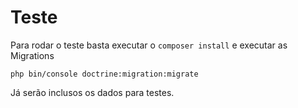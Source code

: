 Teste
========================

Para rodar o teste basta executar o `composer install` e executar as Migrations
 
 `php bin/console doctrine:migration:migrate`
 
Já serão inclusos os dados para testes.
